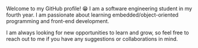 Welcome to my GitHub profile! 😁  I am a software engineering student in my fourth year. 
I am passionate about learning embedded/object-oriented programming and front-end development.

I am always looking for new opportunities to learn and grow, so feel free to reach out to me if you have any suggestions or collaborations in mind. 


<!---
jonashall8/jonashall8 is a ✨ special ✨ repository because its `README.md` (this file) appears on your GitHub profile.
You can click the Preview link to take a look at your changes.
--->
